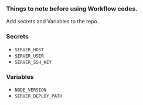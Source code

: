 ### Things to note before using Workflow codes.

Add secrets and Variables to the repo.

### Secrets
- `SERVER_HOST`
- `SERVER_USER`
- `SERVER_SSH_KEY`

### Variables
- `NODE_VERSION`
- `SERVER_DEPLOY_PATH`
